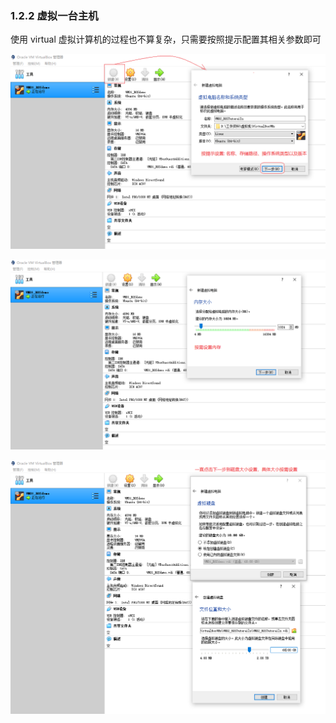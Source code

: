 ### 1.2.2 虚拟一台主机

使用 virtual 虚拟计算机的过程也不算复杂，只需要按照提示配置其相关参数即可

![](/assets/24_虚拟主机01.png "24\_虚拟主机01")

![](/assets/25_虚拟主机02.png "25\_虚拟主机02")

![](/assets/26_虚拟主机03.png "26\_虚拟主机03")


